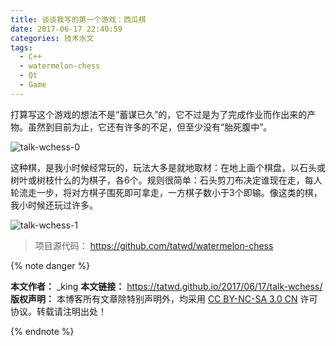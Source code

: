 ```yaml
---
title: 谈谈我写的第一个游戏：西瓜棋
date: 2017-06-17 22:40:59
categories: 技术水文
tags:
  - C++
  - watermelon-chess
  - Qt
  - Game
---
```

打算写这个游戏的想法不是“蓄谋已久”的，它不过是为了完成作业而作出来的产物。虽然到目前为止，它还有许多的不足，但至少没有“胎死腹中”。

![talk-wchess-0](/Resources/images/talk-wchess.png)

这种棋，是我小时候经常玩的，玩法大多是就地取材：在地上画个棋盘，以石头或树叶或树枝什么的为棋子，各6个。规则很简单：石头剪刀布决定谁现在走，每人轮流走一步，将对方棋子围死即可拿走，一方棋子数小于3个即输。像这类的棋，我小时候还玩过许多。
<!-- more -->
![talk-wchess-1](/Resources/images/talk-wchess-1.png)

> 项目源代码： https://github.com/tatwd/watermelon-chess

{% note danger %}

**本文作者：** _king 
**本文链接：** https://tatwd.github.io/2017/06/17/talk-wchess/
**版权声明：** 本博客所有文章除特别声明外，均采用 [CC BY-NC-SA 3.0 CN](https://creativecommons.org/licenses/by-nc-sa/3.0/cn/) 许可协议。转载请注明出处！

{% endnote %}